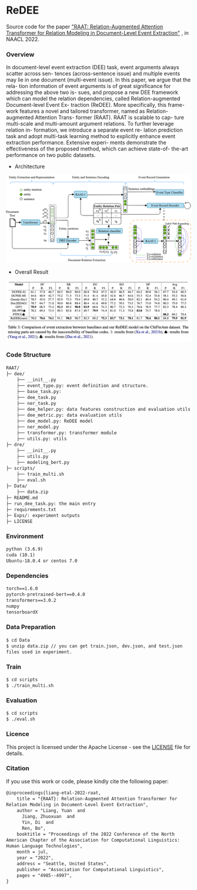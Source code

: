 # ReDEE

Source code for the paper ["RAAT: Relation-Augmented Attention Transformer for Relation Modeling in Document-Level Event Extraction"](link) , in NAACL 2022.

### Overview

In document-level event extraction (DEE) task, event arguments always scatter across sen- tences (across-sentence issue) and multiple events may lie in one document (multi-event issue). In this paper, we argue that the rela- tion information of event arguments is of great significance for addressing the above two is- sues, and propose a new DEE framework which can model the relation dependencies, called Relation-augmented Document-level Event Ex- traction (ReDEE). More specifically, this frame- work features a novel and tailored transformer, named as Relation-augmented Attention Trans- former (RAAT). RAAT is scalable to cap- ture multi-scale and multi-amount argument relations. To further leverage relation in- formation, we introduce a separate event re- lation prediction task and adopt multi-task learning method to explicitly enhance event extraction performance. Extensive experi- ments demonstrate the effectiveness of the proposed method, which can achieve state-of- the-art performance on two public datasets.

* Architecture

![architecture](/pictures/architecture.png)

* Overall Result

![architecture](/pictures/overall_result.png)

### Code Structure

```
RAAT/
├─ dee/
    ├── __init__.py
    ├── event_type.py: event definition and structure.
    ├── base_task.py: 
    ├── dee_task.py
    ├── ner_task.py
    ├── dee_helper.py: data features construction and evaluation utils
    ├── dee_metric.py: data evaluation utils
    ├── dee_model.py: ReDEE model
    ├── ner_model.py
    ├── transformer.py: transformer module
    ├── utils.py: utils
├─ dre/
    ├── __init__.py
    ├── utils.py
    ├── modeling_bert.py
├─ scripts/
    ├── train_multi.sh
    ├── eval.sh
├─ Data/
    ├── data.zip
├─ README.md
├─ run_dee_task.py: the main entry
├─ requirements.txt
├─ Exps/: experiment outputs
├─ LICENSE
```

### Environment

```
python (3.6.9)
cuda (10.1)
Ubuntu-18.0.4 or centos 7.0
```

### Dependencies

```
torch==1.6.0
pytorch-pretrained-bert==0.4.0
transformers==3.0.2
numpy
tensorboardX
```

### Data Preparation

```
$ cd Data
$ unzip data.zip // you can get train.json, dev.json, and test.json files used in experiment.
```

### Train

```
$ cd scripts
$ ./train_multi.sh
```

### Evaluation

```
$ cd scripts
$ ./eval.sh
```

### Licence

This project is licensed under the Apache License - see the [LICENSE](LICENSE) file for details.

### Citation

If you use this work or code, please kindly cite the following paper:

```
@inproceedings{liang-etal-2022-raat,
    title = "{RAAT}: Relation-Augmented Attention Transformer for Relation Modeling in Document-Level Event Extraction",
    author = "Liang, Yuan  and
      Jiang, Zhuoxuan  and
      Yin, Di  and
      Ren, Bo",
    booktitle = "Proceedings of the 2022 Conference of the North American Chapter of the Association for Computational Linguistics: Human Language Technologies",
    month = jul,
    year = "2022",
    address = "Seattle, United States",
    publisher = "Association for Computational Linguistics",
    pages = "4985--4997",
}
```

